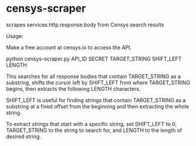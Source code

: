 # censys-scraper
scrapes services.http.response.body from Censys search results

Usage:

Make a free account at censys.io to access the API.

python censys-scraper.py API_ID SECRET TARGET_STRING SHIFT_LEFT LENGTH

This searches for all response bodies that contain TARGET_STRING as a substring, shifts the cursor left by SHIFT_LEFT from where TARGET_STRING begins, then extracts the following LENGTH characters.

SHIFT_LEFT is useful for finding strings that contain TARGET_STRING as a substring at a fixed offset from the beginning and then extracting the whole string.

To extract strings that start with a specific string, set SHIFT_LEFT to 0, TARGET_STRING to the string to search for, and LENGTH to the length of desired string.

